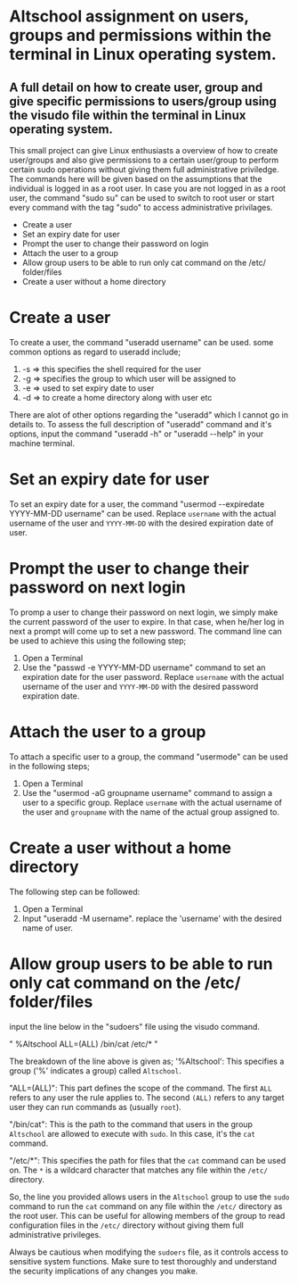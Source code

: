 # Altschool assignment on users, groups and permissions within the terminal in Linux operating system.

## A full detail on how to create user, group and give specific permissions to users/group using the visudo file within the terminal in Linux operating system.

This small project can give Linux enthusiasts a overview of how to create user/groups and also give permissions to a certain user/group to perform certain sudo operations without giving them full administrative priviledge. The commands here will be given based on the assumptions that the individual is logged in as a root user. In case you are not logged in as  a root user, the command "sudo su" can be used to switch to root user or start every command with the tag "sudo" to access administrative privilages. 

* Create a user
* Set an expiry date for user
* Prompt the user to change their password on login 
* Attach the user to a group
* Allow group users to be able to run only cat command on the /etc/ folder/files 
* Create a user without a home directory

# Create a user
To create a user, the command "useradd username" can be used. some common options as regard to useradd include;
1. -s => this specifies the shell required for the user
2. -g => specifies the group to which user will be assigned to
3. -e => used to set expiry date to user
4. -d => to create a home directory along with user etc

There are alot of other options regarding the "useradd" which I cannot go in details to. To assess the full description of "useradd" command and it's options, input the command "useradd -h" or "useradd --help" in your machine terminal. 

# Set an expiry date for user 
To set an expiry date for a user, the command "usermod --expiredate YYYY-MM-DD username" can be used. Replace `username` with the actual username of the user and `YYYY-MM-DD` with the desired expiration date of user. 


# Prompt the user to change their password on next login 
To promp a user to change their password on next login, we simply make the current password of the user to expire. In that case, when he/her log in next a prompt will come up to set a new password. The command line can be used to achieve this using the following step;
1. Open a Terminal
2. Use the "passwd -e YYYY-MM-DD username" command to set an expiration date for the user password. Replace `username` with the actual username of the user and `YYYY-MM-DD` with the desired password expiration date. 

# Attach the user to a group
To attach a specific user to a group, the command "usermode" can be used in the following steps; 
1. Open a Terminal
2. Use the "usermod -aG groupname username" command to assign a user to a specific group. Replace `username` with the actual username of the user and `groupname` with the name of the actual group assigned to. 

# Create a user without a home directory
The following step can be followed:
1. Open a Terminal
2. Input "useradd -M username". replace the 'username' with the desired name of user.  

# Allow group users to be able to run only cat command on the /etc/ folder/files 
input the line below in the "sudoers" file using the visudo command.

" %Altschool ALL=(ALL) /bin/cat /etc/* "

The breakdown of the line above is given as; 
'%Altschool': This specifies a group ('%' indicates a group) called `Altschool`.

"ALL=(ALL)": This part defines the scope of the command. The first `ALL` refers to any user the rule applies to. The second `(ALL)` refers to any target user they can run commands as (usually `root`).

"/bin/cat": This is the path to the command that users in the group `Altschool` are allowed to execute with `sudo`. In this case, it's the `cat` command.

"/etc/*": This specifies the path for files that the `cat` command can be used on. The `*` is a wildcard character that matches any file within the `/etc/` directory.

So, the line you provided allows users in the `Altschool` group to use the `sudo` command to run the `cat` command on any file within the `/etc/` directory as the root user. This can be useful for allowing members of the group to read configuration files in the `/etc/` directory without giving them full administrative privileges.

Always be cautious when modifying the `sudoers` file, as it controls access to sensitive system functions. Make sure to test thoroughly and understand the security implications of any changes you make.


